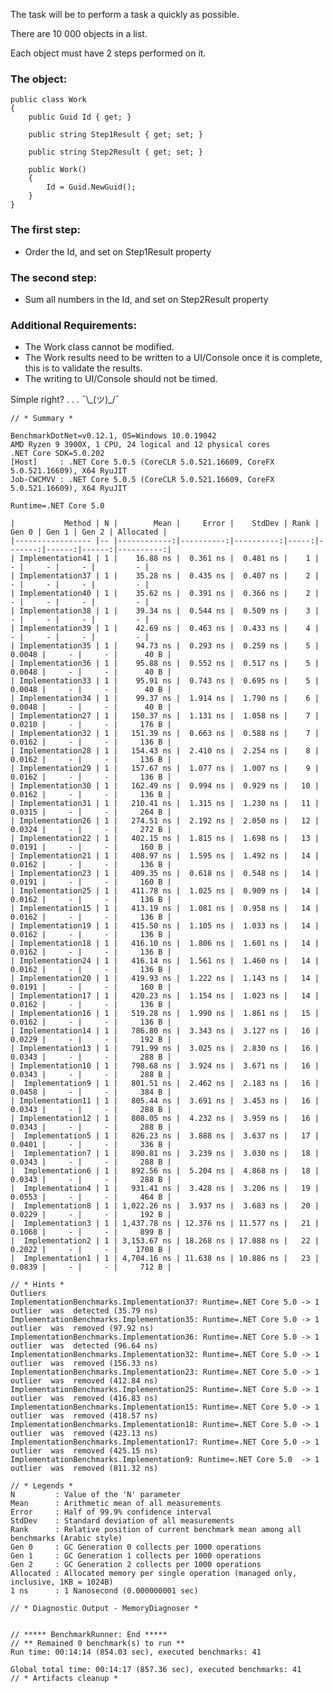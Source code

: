 The task will be to perform a task a quickly as possible.

There are 10 000 objects in a list.

Each object must have 2 steps performed on it.

### The object:

    public class Work
    {
        public Guid Id { get; }

        public string Step1Result { get; set; }

        public string Step2Result { get; set; }

        public Work()
        {
            Id = Guid.NewGuid();
        }
    }

### The first step:

-	Order the Id, and set on Step1Result property
### The second step:

-	Sum all numbers in the Id, and set on Step2Result property

### Additional Requirements:

-	The Work class cannot be modified.
-	The Work results need to be written to a UI/Console once it is complete, this is to validate the results.
  - The writing to UI/Console should not be timed.


Simple right? . . . ¯\\\_(ツ)\_/¯

    // * Summary *

    BenchmarkDotNet=v0.12.1, OS=Windows 10.0.19042
    AMD Ryzen 9 3900X, 1 CPU, 24 logical and 12 physical cores
    .NET Core SDK=5.0.202
    [Host]     : .NET Core 5.0.5 (CoreCLR 5.0.521.16609, CoreFX 5.0.521.16609), X64 RyuJIT
    Job-CWCMVV : .NET Core 5.0.5 (CoreCLR 5.0.521.16609, CoreFX 5.0.521.16609), X64 RyuJIT
    
    Runtime=.NET Core 5.0
    
    |           Method | N |        Mean |     Error |    StdDev | Rank |  Gen 0 | Gen 1 | Gen 2 | Allocated |
    |----------------- |-- |------------:|----------:|----------:|-----:|-------:|------:|------:|----------:|
    | Implementation41 | 1 |    16.88 ns |  0.361 ns |  0.481 ns |    1 |      - |     - |     - |         - |
    | Implementation37 | 1 |    35.28 ns |  0.435 ns |  0.407 ns |    2 |      - |     - |     - |         - |
    | Implementation40 | 1 |    35.62 ns |  0.391 ns |  0.366 ns |    2 |      - |     - |     - |         - |
    | Implementation38 | 1 |    39.34 ns |  0.544 ns |  0.509 ns |    3 |      - |     - |     - |         - |
    | Implementation39 | 1 |    42.69 ns |  0.463 ns |  0.433 ns |    4 |      - |     - |     - |         - |
    | Implementation35 | 1 |    94.73 ns |  0.293 ns |  0.259 ns |    5 | 0.0048 |     - |     - |      40 B |
    | Implementation36 | 1 |    95.88 ns |  0.552 ns |  0.517 ns |    5 | 0.0048 |     - |     - |      40 B |
    | Implementation33 | 1 |    95.91 ns |  0.743 ns |  0.695 ns |    5 | 0.0048 |     - |     - |      40 B |
    | Implementation34 | 1 |    99.37 ns |  1.914 ns |  1.790 ns |    6 | 0.0048 |     - |     - |      40 B |
    | Implementation27 | 1 |   150.37 ns |  1.131 ns |  1.058 ns |    7 | 0.0210 |     - |     - |     176 B |
    | Implementation32 | 1 |   151.39 ns |  0.663 ns |  0.588 ns |    7 | 0.0162 |     - |     - |     136 B |
    | Implementation28 | 1 |   154.43 ns |  2.410 ns |  2.254 ns |    8 | 0.0162 |     - |     - |     136 B |
    | Implementation29 | 1 |   157.67 ns |  1.077 ns |  1.007 ns |    9 | 0.0162 |     - |     - |     136 B |
    | Implementation30 | 1 |   162.49 ns |  0.994 ns |  0.929 ns |   10 | 0.0162 |     - |     - |     136 B |
    | Implementation31 | 1 |   210.41 ns |  1.315 ns |  1.230 ns |   11 | 0.0315 |     - |     - |     264 B |
    | Implementation26 | 1 |   274.51 ns |  2.192 ns |  2.050 ns |   12 | 0.0324 |     - |     - |     272 B |
    | Implementation22 | 1 |   402.15 ns |  1.815 ns |  1.698 ns |   13 | 0.0191 |     - |     - |     160 B |
    | Implementation21 | 1 |   408.97 ns |  1.595 ns |  1.492 ns |   14 | 0.0162 |     - |     - |     136 B |
    | Implementation23 | 1 |   409.35 ns |  0.618 ns |  0.548 ns |   14 | 0.0191 |     - |     - |     160 B |
    | Implementation25 | 1 |   411.78 ns |  1.025 ns |  0.909 ns |   14 | 0.0162 |     - |     - |     136 B |
    | Implementation15 | 1 |   413.19 ns |  1.081 ns |  0.958 ns |   14 | 0.0162 |     - |     - |     136 B |
    | Implementation19 | 1 |   415.50 ns |  1.105 ns |  1.033 ns |   14 | 0.0162 |     - |     - |     136 B |
    | Implementation18 | 1 |   416.10 ns |  1.806 ns |  1.601 ns |   14 | 0.0162 |     - |     - |     136 B |
    | Implementation24 | 1 |   416.14 ns |  1.561 ns |  1.460 ns |   14 | 0.0162 |     - |     - |     136 B |
    | Implementation20 | 1 |   419.93 ns |  1.222 ns |  1.143 ns |   14 | 0.0191 |     - |     - |     160 B |
    | Implementation17 | 1 |   420.23 ns |  1.154 ns |  1.023 ns |   14 | 0.0162 |     - |     - |     136 B |
    | Implementation16 | 1 |   519.28 ns |  1.990 ns |  1.861 ns |   15 | 0.0162 |     - |     - |     136 B |
    | Implementation14 | 1 |   786.80 ns |  3.343 ns |  3.127 ns |   16 | 0.0229 |     - |     - |     192 B |
    | Implementation13 | 1 |   791.99 ns |  3.025 ns |  2.830 ns |   16 | 0.0343 |     - |     - |     288 B |
    | Implementation10 | 1 |   798.68 ns |  3.924 ns |  3.671 ns |   16 | 0.0343 |     - |     - |     288 B |
    |  Implementation9 | 1 |   801.51 ns |  2.462 ns |  2.183 ns |   16 | 0.0458 |     - |     - |     384 B |
    | Implementation11 | 1 |   805.44 ns |  3.691 ns |  3.453 ns |   16 | 0.0343 |     - |     - |     288 B |
    | Implementation12 | 1 |   808.05 ns |  4.232 ns |  3.959 ns |   16 | 0.0343 |     - |     - |     288 B |
    |  Implementation5 | 1 |   826.23 ns |  3.888 ns |  3.637 ns |   17 | 0.0401 |     - |     - |     336 B |
    |  Implementation7 | 1 |   890.81 ns |  3.239 ns |  3.030 ns |   18 | 0.0343 |     - |     - |     288 B |
    |  Implementation6 | 1 |   892.56 ns |  5.204 ns |  4.868 ns |   18 | 0.0343 |     - |     - |     288 B |
    |  Implementation4 | 1 |   931.41 ns |  3.428 ns |  3.206 ns |   19 | 0.0553 |     - |     - |     464 B |
    |  Implementation8 | 1 | 1,022.26 ns |  3.937 ns |  3.683 ns |   20 | 0.0229 |     - |     - |     192 B |
    |  Implementation3 | 1 | 1,437.78 ns | 12.376 ns | 11.577 ns |   21 | 0.1068 |     - |     - |     899 B |
    |  Implementation2 | 1 | 3,153.67 ns | 18.268 ns | 17.088 ns |   22 | 0.2022 |     - |     - |    1708 B |
    |  Implementation1 | 1 | 4,704.16 ns | 11.638 ns | 10.886 ns |   23 | 0.0839 |     - |     - |     712 B |
    
    // * Hints *
    Outliers
    ImplementationBenchmarks.Implementation37: Runtime=.NET Core 5.0 -> 1 outlier  was  detected (35.79 ns)
    ImplementationBenchmarks.Implementation35: Runtime=.NET Core 5.0 -> 1 outlier  was  removed (97.92 ns)
    ImplementationBenchmarks.Implementation36: Runtime=.NET Core 5.0 -> 1 outlier  was  detected (96.64 ns)
    ImplementationBenchmarks.Implementation32: Runtime=.NET Core 5.0 -> 1 outlier  was  removed (156.33 ns)
    ImplementationBenchmarks.Implementation23: Runtime=.NET Core 5.0 -> 1 outlier  was  removed (412.84 ns)
    ImplementationBenchmarks.Implementation25: Runtime=.NET Core 5.0 -> 1 outlier  was  removed (416.83 ns)
    ImplementationBenchmarks.Implementation15: Runtime=.NET Core 5.0 -> 1 outlier  was  removed (418.57 ns)
    ImplementationBenchmarks.Implementation18: Runtime=.NET Core 5.0 -> 1 outlier  was  removed (423.13 ns)
    ImplementationBenchmarks.Implementation17: Runtime=.NET Core 5.0 -> 1 outlier  was  removed (425.15 ns)
    ImplementationBenchmarks.Implementation9: Runtime=.NET Core 5.0  -> 1 outlier  was  removed (811.32 ns)
    
    // * Legends *
    N         : Value of the 'N' parameter
    Mean      : Arithmetic mean of all measurements
    Error     : Half of 99.9% confidence interval
    StdDev    : Standard deviation of all measurements
    Rank      : Relative position of current benchmark mean among all benchmarks (Arabic style)
    Gen 0     : GC Generation 0 collects per 1000 operations
    Gen 1     : GC Generation 1 collects per 1000 operations
    Gen 2     : GC Generation 2 collects per 1000 operations
    Allocated : Allocated memory per single operation (managed only, inclusive, 1KB = 1024B)
    1 ns      : 1 Nanosecond (0.000000001 sec)
    
    // * Diagnostic Output - MemoryDiagnoser *
    
    
    // ***** BenchmarkRunner: End *****
    // ** Remained 0 benchmark(s) to run **
    Run time: 00:14:14 (854.03 sec), executed benchmarks: 41
    
    Global total time: 00:14:17 (857.36 sec), executed benchmarks: 41
    // * Artifacts cleanup *





